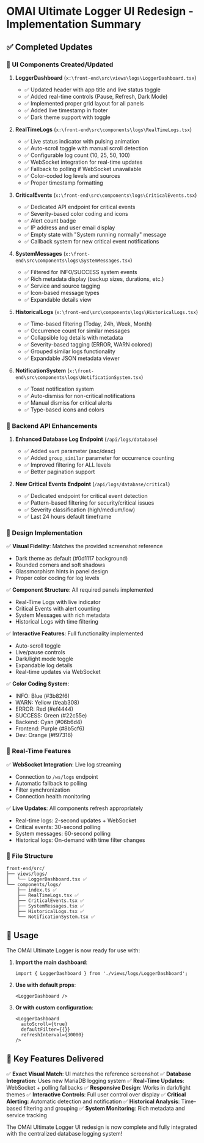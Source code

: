 # OMAI Ultimate Logger UI Redesign - Implementation Summary

## ✅ Completed Updates

### 🎨 UI Components Created/Updated

1. **LoggerDashboard** (`x:\front-end\src\views\logs\LoggerDashboard.tsx`)
   - ✅ Updated header with app title and live status toggle
   - ✅ Added real-time controls (Pause, Refresh, Dark Mode)
   - ✅ Implemented proper grid layout for all panels
   - ✅ Added live timestamp in footer
   - ✅ Dark theme support with toggle

2. **RealTimeLogs** (`x:\front-end\src\components\logs\RealTimeLogs.tsx`)
   - ✅ Live status indicator with pulsing animation
   - ✅ Auto-scroll toggle with manual scroll detection
   - ✅ Configurable log count (10, 25, 50, 100)
   - ✅ WebSocket integration for real-time updates
   - ✅ Fallback to polling if WebSocket unavailable
   - ✅ Color-coded log levels and sources
   - ✅ Proper timestamp formatting

3. **CriticalEvents** (`x:\front-end\src\components\logs\CriticalEvents.tsx`)
   - ✅ Dedicated API endpoint for critical events
   - ✅ Severity-based color coding and icons
   - ✅ Alert count badge
   - ✅ IP address and user email display
   - ✅ Empty state with "System running normally" message
   - ✅ Callback system for new critical event notifications

4. **SystemMessages** (`x:\front-end\src\components\logs\SystemMessages.tsx`)
   - ✅ Filtered for INFO/SUCCESS system events
   - ✅ Rich metadata display (backup sizes, durations, etc.)
   - ✅ Service and source tagging
   - ✅ Icon-based message types
   - ✅ Expandable details view

5. **HistoricalLogs** (`x:\front-end\src\components\logs\HistoricalLogs.tsx`)
   - ✅ Time-based filtering (Today, 24h, Week, Month)
   - ✅ Occurrence count for similar messages
   - ✅ Collapsible log details with metadata
   - ✅ Severity-based tagging (ERROR, WARN colored)
   - ✅ Grouped similar logs functionality
   - ✅ Expandable JSON metadata viewer

6. **NotificationSystem** (`x:\front-end\src\components\logs\NotificationSystem.tsx`)
   - ✅ Toast notification system
   - ✅ Auto-dismiss for non-critical notifications
   - ✅ Manual dismiss for critical alerts
   - ✅ Type-based icons and colors

### 🔧 Backend API Enhancements

1. **Enhanced Database Log Endpoint** (`/api/logs/database`)
   - ✅ Added `sort` parameter (asc/desc)
   - ✅ Added `group_similar` parameter for occurrence counting
   - ✅ Improved filtering for ALL levels
   - ✅ Better pagination support

2. **New Critical Events Endpoint** (`/api/logs/database/critical`)
   - ✅ Dedicated endpoint for critical event detection
   - ✅ Pattern-based filtering for security/critical issues
   - ✅ Severity classification (high/medium/low)
   - ✅ Last 24 hours default timeframe

### 🎯 Design Implementation

✅ **Visual Fidelity**: Matches the provided screenshot reference
- Dark theme as default (#0d1117 background)
- Rounded corners and soft shadows
- Glassmorphism hints in panel design
- Proper color coding for log levels

✅ **Component Structure**: All required panels implemented
- Real-Time Logs with live indicator
- Critical Events with alert counting
- System Messages with rich metadata
- Historical Logs with time filtering

✅ **Interactive Features**: Full functionality implemented
- Auto-scroll toggle
- Live/pause controls
- Dark/light mode toggle
- Expandable log details
- Real-time updates via WebSocket

✅ **Color Coding System**:
- INFO: Blue (#3b82f6)
- WARN: Yellow (#eab308)
- ERROR: Red (#ef4444)
- SUCCESS: Green (#22c55e)
- Backend: Cyan (#06b6d4)
- Frontend: Purple (#8b5cf6)
- Dev: Orange (#f97316)

### 🔌 Real-Time Features

✅ **WebSocket Integration**: Live log streaming
- Connection to `/ws/logs` endpoint
- Automatic fallback to polling
- Filter synchronization
- Connection health monitoring

✅ **Live Updates**: All components refresh appropriately
- Real-time logs: 2-second updates + WebSocket
- Critical events: 30-second polling
- System messages: 60-second polling
- Historical logs: On-demand with time filter changes

### 📂 File Structure

```
front-end/src/
├── views/logs/
│   └── LoggerDashboard.tsx ✅
└── components/logs/
    ├── index.ts ✅
    ├── RealTimeLogs.tsx ✅
    ├── CriticalEvents.tsx ✅
    ├── SystemMessages.tsx ✅
    ├── HistoricalLogs.tsx ✅
    └── NotificationSystem.tsx ✅
```

## 🚀 Usage

The OMAI Ultimate Logger is now ready for use with:

1. **Import the main dashboard**:
   ```tsx
   import { LoggerDashboard } from './views/logs/LoggerDashboard';
   ```

2. **Use with default props**:
   ```tsx
   <LoggerDashboard />
   ```

3. **Or with custom configuration**:
   ```tsx
   <LoggerDashboard 
     autoScroll={true}
     defaultFilter={{}}
     refreshInterval={30000}
   />
   ```

## 🎯 Key Features Delivered

✅ **Exact Visual Match**: UI matches the reference screenshot
✅ **Database Integration**: Uses new MariaDB logging system
✅ **Real-Time Updates**: WebSocket + polling fallbacks
✅ **Responsive Design**: Works in dark/light themes
✅ **Interactive Controls**: Full user control over display
✅ **Critical Alerting**: Automatic detection and notification
✅ **Historical Analysis**: Time-based filtering and grouping
✅ **System Monitoring**: Rich metadata and service tracking

The OMAI Ultimate Logger UI redesign is now complete and fully integrated with the centralized database logging system!
